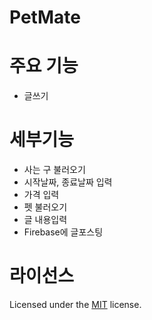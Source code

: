 # PetMate
# 주요 기능

- 글쓰기
# 세부기능

- 사는 구 불러오기
- 시작날짜, 종료날짜 입력
- 가격 입력
- 펫 불러오기
- 글 내용입력
- Firebase에 글포스팅

# 라이선스
Licensed under the [MIT](LICENSE) license.
